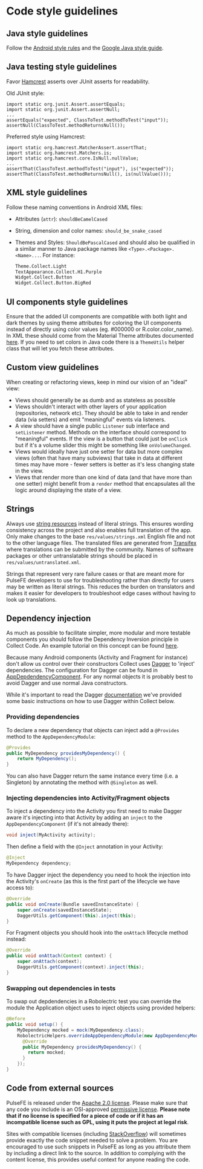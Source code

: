 # Code style guidelines

## Java style guidelines
Follow the [Android style rules](http://source.android.com/source/code-style.html) and the [Google Java style guide](https://google.github.io/styleguide/javaguide.html).

## Java testing style guidelines
Favor [Hamcrest](http://hamcrest.org/JavaHamcrest/) asserts over JUnit asserts for readability.

Old JUnit style:
```
import static org.junit.Assert.assertEquals;
import static org.junit.Assert.assertNull;
...
assertEquals("expected", ClassToTest.methodToTest("input"));
assertNull(ClassToTest.methodReturnsNull());

```

Preferred style using Hamcrest:
```
import static org.hamcrest.MatcherAssert.assertThat;
import static org.hamcrest.Matchers.is;
import static org.hamcrest.core.IsNull.nullValue;
...
assertThat(ClassToTest.methodToTest("input"), is("expected"));
assertThat(ClassToTest.methodReturnsNull(), is(nullValue()));

```


## XML style guidelines

Follow these naming conventions in Android XML files:

* Attributes (`attr`): `shouldBeCamelCased`
* String, dimension and color names: `should_be_snake_cased`
* Themes and Styles: `ShouldBePascalCased` and should also be qualified in a similar manner to Java package names like `<Type>.<Package>.<Name>...`. For instance:

  ```xml
  Theme.Collect.Light
  TextAppearance.Collect.H1.Purple
  Widget.Collect.Button
  Widget.Collect.Button.BigRed
  ```

## UI components style guidelines

Ensure that the added UI components are compatible with both light and dark themes by using theme attributes for coloring the UI components instead of directly using color values (eg. #000000 or R.color.color_name). In XML these should come from the Material Theme attributes documented [here](https://material.io/develop/android/theming/color/). If you need to set colors in Java code there is a `ThemeUtils` helper class that will let you fetch these attributes.

## Custom view guidelines

When creating or refactoring views, keep in mind our vision of an "ideal" view:

- Views should generally be as dumb and as stateless as possible
- Views shouldn't interact with other layers of your application (repositories, network etc). They should be able to take in and render data (via setters) and emit "meaningful" events via listeners.
- A view should have a single public `Listener` sub interface and `setListener` method. Methods on the interface should correspond to "meaningful" events. If the view is a button that could just be `onClick` but if it's a volume slider this might be something like `onVolumeChanged`.
- Views would ideally have just one setter for data but more complex views (often that have many subviews) that take in data at different times may have more - fewer setters is better as it's less changing state in the view.
- Views that render more than one kind of data (and that have more than one setter) might benefit from a `render` method that encapsulates all the logic around displaying the state of a view.

## Strings
Always use [string resources](https://developer.android.com/guide/topics/resources/string-resource.html) instead of literal strings. This ensures wording consistency across the project and also enables full translation of the app. Only make changes to the base `res/values/strings.xml` English file and not to the other language files. The translated files are generated from [Transifex](https://www.transifex.com/getodk/collect/) where translations can be submitted by the community. Names of software packages or other untranslatable strings should be placed in `res/values/untranslated.xml`.

Strings that represent very rare failure cases or that are meant more for PulseFE developers to use for troubleshooting rather than directly for users may be written as literal strings. This reduces the burden on translators and makes it easier for developers to troubleshoot edge cases without having to look up translations.

## Dependency injection

As much as possible to facilitate simpler, more modular and more testable components you should follow the Dependency Inversion principle in Collect Code. An example tutorial on this concept can be found [here](https://www.seadowg.com/dip-lesson/).

Because many Android components (Activity and Fragment for instance) don't allow us control over their constructors Collect uses [Dagger](https://google.github.io/dagger/) to 'inject' dependencies. The configuration for Dagger can be found in [AppDepdendencyComponent](collect_app/src/main/java/org/odk/collect/android/injection/config/AppDependencyComponent.java). For any normal objects it is probably best to avoid Dagger and use normal Java constructors.

While it's important to read the Dagger [documentation](https://google.github.io/dagger/users-guide) we've provided some basic instructions on how to use Dagger within Collect below.

### Providing dependencies

To declare a new dependency that objects can inject add a `@Provides` method to the `AppDependencyModule`:

```java
@Provides
public MyDependency providesMyDependency() {
    return MyDependency();
}
```

You can also have Dagger return the same instance every time (i.e. a Singleton) by annotating the method with `@Singleton` as well.

### Injecting dependencies into Activity/Fragment objects

To inject a dependency into the Activity you first need to make Dagger aware it's injecting into that Activity by adding an `inject` to the `AppDependencyComponent` (if it's not already there):

```java
void inject(MyActivity activity);
```

Then define a field with the `@Inject` annotation in your Activity:

```java
@Inject
MyDependency dependency;
```

To have Dagger inject the dependency you need to hook the injection into the Activity's `onCreate` (as this is the first part of the lifecycle we have access to):

```java
@Override
public void onCreate(Bundle savedInstanceState) {
    super.onCreate(savedInstanceState);
    DaggerUtils.getComponent(this).inject(this);
}
```

For Fragment objects you should hook into the `onAttach` lifecycle method instead:

```java
@Override
public void onAttach(Context context) {
    super.onAttach(context);
    DaggerUtils.getComponent(context).inject(this);
}
```

### Swapping out dependencies in tests

To swap out depdendencies in a Robolectric test you can override the module the Application object uses to inject objects using provided helpers:

```java
@Before
public void setup() {
    MyDependency mocked = mock(MyDependency.class);
    RobolectricHelpers.overrideAppDependencyModule(new AppDependencyModule() {
      @Override
      public MyDependency providesMyDependency() {
        return mocked;
      }
    });
}
```

## Code from external sources
PulseFE is released under the [Apache 2.0 license](https://www.apache.org/licenses/LICENSE-2.0). Please make sure that any code you include is an OSI-approved [permissive license](https://opensource.org/faq#permissive). **Please note that if no license is specified for a piece of code or if it has an incompatible license such as GPL, using it puts the project at legal risk**.

Sites with compatible licenses (including [StackOverflow](http://stackoverflow.com/)) will sometimes provide exactly the code snippet needed to solve a problem. You are encouraged to use such snippets in PulseFE as long as you attribute them by including a direct link to the source. In addition to complying with the content license, this provides useful context for anyone reading the code.
